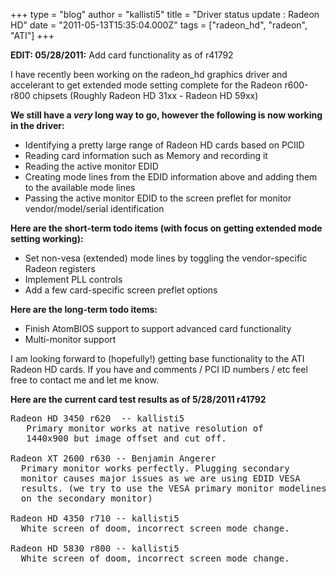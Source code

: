 +++
type = "blog"
author = "kallisti5"
title = "Driver status update : Radeon HD"
date = "2011-05-13T15:35:04.000Z"
tags = ["radeon_hd", "radeon", "ATI"]
+++

<strong>EDIT: 05/28/2011:</strong> Add card functionality as of r41792

I have recently been working on the radeon_hd graphics driver and accelerant to get extended mode setting complete for the Radeon r600-r800 chipsets (Roughly Radeon HD 31xx - Radeon HD 59xx)

<strong>We still have a *very* long way to go, however the following is now working in the driver:
</strong>
<ul>
<li>Identifying a pretty large range of Radeon HD cards based on PCIID</li>
<li>Reading card information such as Memory and recording it</li>
<li>Reading the active monitor EDID</li>
<li>Creating mode lines from the EDID information above and adding them to the available mode lines</li>
<li>Passing the active monitor EDID to the screen preflet for monitor vendor/model/serial identification</li>
</ul>


<strong>Here are the short-term todo items (with focus on getting extended mode setting working):
</strong>
<ul>
<li>Set non-vesa (extended) mode lines by toggling the vendor-specific Radeon registers</li>
<li>Implement PLL controls</li>
<li>Add a few card-specific screen preflet options</li>
</ul>


<strong>Here are the long-term todo items:
</strong>
<ul>
<li>Finish AtomBIOS support to support advanced card functionality</li>
<li>Multi-monitor support</li>
</ul>

I am looking forward to (hopefully!) getting base functionality to the ATI Radeon HD cards. If you have and comments / PCI ID numbers / etc feel free to contact me and let me know.


<strong>Here are the current card test results as of 5/28/2011 r41792</strong>

<pre class="terminal">
Radeon HD 3450 r620  -- kallisti5
   Primary monitor works at native resolution of
   1440x900 but image offset and cut off.

Radeon XT 2600 r630 -- Benjamin Angerer 
  Primary monitor works perfectly. Plugging secondary
  monitor causes major issues as we are using EDID VESA
  results. (we try to use the VESA primary monitor modelines
  on the secondary monitor)

Radeon HD 4350 r710 -- kallisti5
  White screen of doom, incorrect screen mode change.

Radeon HD 5830 r800 -- kallisti5
  White screen of doom, incorrect screen mode change.
</pre>